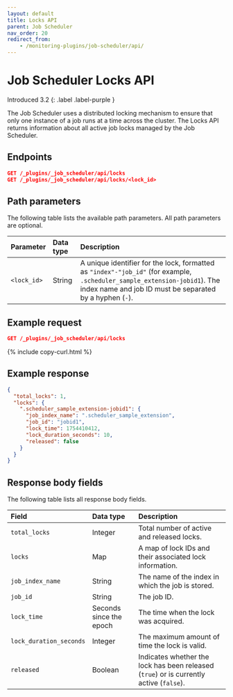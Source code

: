 ```yaml
---
layout: default
title: Locks API
parent: Job Scheduler
nav_order: 20
redirect_from:
    - /monitoring-plugins/job-scheduler/api/
---
```


# Job Scheduler Locks API 
Introduced 3.2
{: .label .label-purple }

The Job Scheduler uses a distributed locking mechanism to ensure that only one instance of a job runs at a time across the cluster. The Locks API returns information about all active job locks managed by the Job Scheduler.

## Endpoints

```json
GET /_plugins/_job_scheduler/api/locks
GET /_plugins/_job_scheduler/api/locks/<lock_id>
```

## Path parameters

The following table lists the available path parameters. All path parameters are optional.

| Parameter | Data type | Description |
| :--- | :--- | :--- |
| `<lock_id>` | String | A unique identifier for the lock, formatted as `"index"-"job_id"` (for example, `.scheduler_sample_extension-jobid1`). The index name and job ID must be separated by a hyphen (`-`).|

## Example request

```json
GET /_plugins/_job_scheduler/api/locks
```
{% include copy-curl.html %}

## Example response

```json
{
  "total_locks": 1,
  "locks": {
    ".scheduler_sample_extension-jobid1": {
      "job_index_name": ".scheduler_sample_extension",
      "job_id": "jobid1",
      "lock_time": 1754410412,
      "lock_duration_seconds": 10,
      "released": false
    }
  }
}
```

## Response body fields

The following table lists all response body fields.

| Field | Data type | Description |
| :--- | :--- | :--- |
| `total_locks` | Integer | Total number of active and released locks. |
| `locks` | Map | A map of lock IDs and their associated lock information. |
| `job_index_name` | String | The name of the index in which the job is stored. |
| `job_id` | String | The job ID. |
| `lock_time` | Seconds since the epoch | The time when the lock was acquired. |
| `lock_duration_seconds` | Integer | The maximum amount of time the lock is valid. |
| `released` | Boolean | 	Indicates whether the lock has been released (`true`) or is currently active (`false`). |